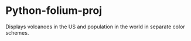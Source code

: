 # Python-folium-proj
Displays volcanoes in the US and population in the world in separate color schemes.
